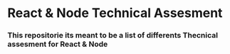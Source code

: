 # React & Node Technical Assesment


### This repositorie its meant to be a list of differents Thecnical assesment for React & Node